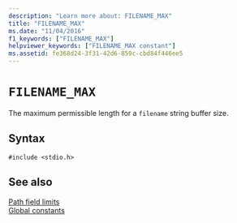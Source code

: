 ```yaml
---
description: "Learn more about: FILENAME_MAX"
title: "FILENAME_MAX"
ms.date: "11/04/2016"
f1_keywords: ["FILENAME_MAX"]
helpviewer_keywords: ["FILENAME_MAX constant"]
ms.assetid: fe368d24-3f31-42d6-859c-cbd84f446ee5
---
```

# `FILENAME_MAX`

The maximum permissible length for a `filename` string buffer size.

## Syntax

```
#include <stdio.h>
```

## See also

[Path field limits](./path-field-limits.md)\
[Global constants](./global-constants.md)
